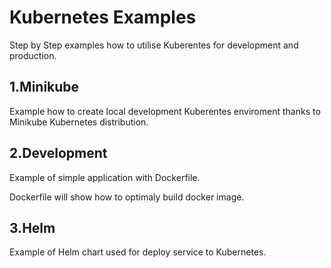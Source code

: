 # Kubernetes Examples

Step by Step examples how to utilise Kuberentes for development and production.


## 1.Minikube

Example how to create local development Kuberentes enviroment thanks to Minikube Kubernetes distribution.


## 2.Development

Example of simple application with Dockerfile. 

Dockerfile will show how to optimaly build docker image.


## 3.Helm 

Example of Helm chart used for deploy service to Kubernetes.
